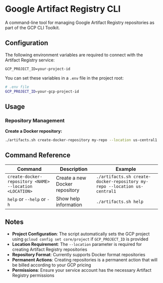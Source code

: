 # Google Artifact Registry CLI

A command-line tool for managing Google Artifact Registry repositories as part of the GCP CLI Toolkit.

## Configuration

The following environment variables are required to connect with the Artifact Registry service:

```
GCP_PROJECT_ID=your-project-id
```

You can set these variables in a `.env` file in the project root:

```bash
# .env file
GCP_PROJECT_ID=your-gcp-project-id
```

## Usage

### Repository Management

**Create a Docker repository:**
```bash
./artifacts.sh create-docker-repository my-repo --location us-central1
```

## Command Reference

| Command | Description | Example |
|---------|-------------|---------|
| `create-docker-repository <NAME> --location <LOCATION>` | Create a new Docker repository | `./artifacts.sh create-docker-repository my-repo --location us-central1` |
| `help` or `--help` or `-h` | Show help information | `./artifacts.sh help` |


## Notes

- **Project Configuration**: The script automatically sets the GCP project using `gcloud config set core/project` if `GCP_PROJECT_ID` is provided
- **Location Requirement**: The `--location` parameter is required for creating Artifact Registry repositories
- **Repository Format**: Currently supports Docker format repositories
- **Permanent Actions**: Creating repositories is a permanent action that will be billed according to your GCP pricing
- **Permissions**: Ensure your service account has the necessary Artifact Registry permissions
